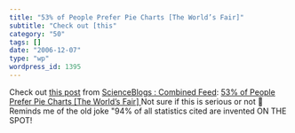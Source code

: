 ```yaml
---
title: "53% of People Prefer Pie Charts [The World’s Fair]"
subtitle: "Check out [this"
category: "50"
tags: []
date: "2006-12-07"
type: "wp"
wordpress_id: 1395
---
```

Check out [this 
post](http://feeds.feedburner.com/~r/ScienceblogsCombinedFeed/~3/58154546/53_of_people_prefer_pie_charts.php) from [ScienceBlogs : 
Combined Feed](http://www.scienceblogs.com):
 [53% 
 of People Prefer Pie Charts [The World’s Fair] ](http://feeds.feedburner.com/~r/ScienceblogsCombinedFeed/~3/58154546/53_of_people_prefer_pie_charts.php)
Not sure if this is 
 serious or not 🙂 Reminds me of the old joke "94% of all statistics 
 cited are invented ON THE SPOT!